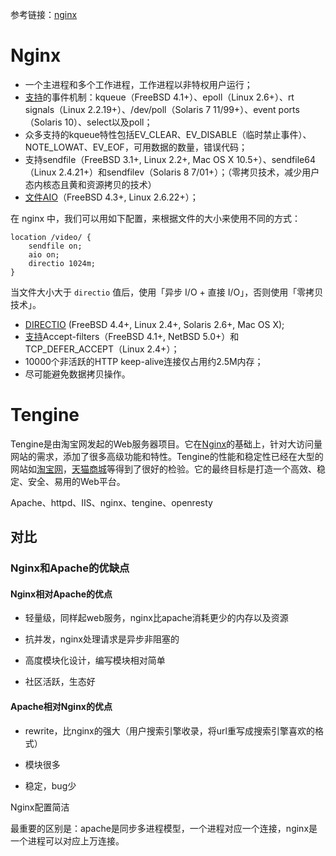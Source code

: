 参考链接：[nginx](https://tengine.taobao.org/nginx_docs/cn/)

# Nginx

- 一个主进程和多个工作进程，工作进程以非特权用户运行；
- [支持](https://tengine.taobao.org/nginx_docs/cn/docs/events.html)的事件机制：kqueue（FreeBSD 4.1+）、epoll（Linux 2.6+）、rt signals（Linux 2.2.19+）、/dev/poll（Solaris 7 11/99+）、event ports（Solaris 10）、select以及poll；
- 众多支持的kqueue特性包括EV_CLEAR、EV_DISABLE（临时禁止事件）、NOTE_LOWAT、EV_EOF，可用数据的数量，错误代码；
- 支持sendfile（FreeBSD 3.1+, Linux 2.2+, Mac OS X 10.5+）、sendfile64（Linux 2.4.21+）和sendfilev（Solaris 8 7/01+）；（零拷贝技术，减少用户态内核态且黄和资源拷贝的技术）
- [文件AIO](https://tengine.taobao.org/nginx_docs/cn/docs/http/ngx_http_core_module.html#aio)（FreeBSD 4.3+, Linux 2.6.22+）；

在 nginx 中，我们可以用如下配置，来根据文件的大小来使用不同的方式：

```
location /video/ {
    sendfile on; 
    aio on;     
    directio 1024m; 
}
```

当文件大小大于 `directio` 值后，使用「异步 I/O + 直接 I/O」，否则使用「零拷贝技术」。

- [DIRECTIO](https://tengine.taobao.org/nginx_docs/cn/docs/http/ngx_http_core_module.html#directio) (FreeBSD 4.4+, Linux 2.4+, Solaris 2.6+, Mac OS X);
- [支持](https://tengine.taobao.org/nginx_docs/cn/docs/http/ngx_http_core_module.html#listen)Accept-filters（FreeBSD 4.1+, NetBSD 5.0+）和 TCP_DEFER_ACCEPT（Linux 2.4+）；
- 10000个非活跃的HTTP keep-alive连接仅占用约2.5M内存；
- 尽可能避免数据拷贝操作。

# Tengine

Tengine是由淘宝网发起的Web服务器项目。它在[Nginx](http://nginx.org/)的基础上，针对大访问量网站的需求，添加了很多高级功能和特性。Tengine的性能和稳定性已经在大型的网站如[淘宝网](http://www.taobao.com/)，[天猫商城](http://www.tmall.com/)等得到了很好的检验。它的最终目标是打造一个高效、稳定、安全、易用的Web平台。

Apache、httpd、IIS、nginx、tengine、openresty

## 对比

### Nginx和Apache的优缺点

#### Nginx相对Apache的优点

* 轻量级，同样起web服务，nginx比apache消耗更少的内存以及资源

* 抗并发，nginx处理请求是异步非阻塞的

* 高度模块化设计，编写模块相对简单

* 社区活跃，生态好

#### Apache相对Nginx的优点

* rewrite，比nginx的强大（用户搜索引擎收录，将url重写成搜索引擎喜欢的格式）

* 模块很多

* 稳定，bug少

Nginx配置简洁

最重要的区别是：apache是同步多进程模型，一个进程对应一个连接，nginx是一个进程可以对应上万连接。
